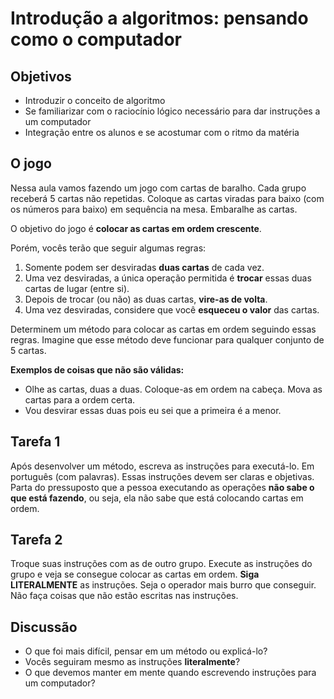 # Introdução a algoritmos: pensando como o computador

## Objetivos

* Introduzir o conceito de algoritmo
* Se familiarizar com o raciocínio lógico necessário para dar instruções a um
  computador
* Integração entre os alunos e se acostumar com o ritmo da matéria

## O jogo

Nessa aula vamos fazendo um jogo com cartas de baralho. Cada grupo receberá 5
cartas não repetidas. Coloque as cartas viradas para baixo (com os números para
baixo) em sequência na mesa. Embaralhe as cartas.

O objetivo do jogo é **colocar as cartas em ordem crescente**.

Porém, vocês terão que seguir algumas regras:

1. Somente podem ser desviradas **duas cartas** de cada vez.
2. Uma vez desviradas, a única operação permitida é **trocar** essas duas
   cartas de lugar (entre si).
3. Depois de trocar (ou não) as duas cartas, **vire-as de volta**.
4. Uma vez desviradas, considere que você **esqueceu o valor** das cartas.

Determinem um método para colocar as cartas em ordem seguindo essas regras.
Imagine que esse método deve funcionar para qualquer conjunto de 5 cartas.

**Exemplos de coisas que não são válidas:**

* Olhe as cartas, duas a duas. Coloque-as em ordem na cabeça. Mova as cartas
  para a ordem certa.
* Vou desvirar essas duas pois eu sei que a primeira é a menor.

## Tarefa 1

Após desenvolver um método, escreva as instruções para executá-lo. Em português
(com palavras).
Essas instruções devem ser claras e objetivas.
Parta do pressuposto que a pessoa executando as operações **não sabe o que está
fazendo**, ou seja, ela não sabe que está colocando cartas em ordem.

## Tarefa 2

Troque suas instruções com as de outro grupo.
Execute as instruções do grupo e veja se consegue colocar as cartas em ordem.
**Siga LITERALMENTE** as instruções.
Seja o operador mais burro que conseguir.
Não faça coisas que não estão escritas nas instruções.

## Discussão

* O que foi mais difícil, pensar em um método ou explicá-lo?
* Vocês seguiram mesmo as instruções **literalmente**?
* O que devemos manter em mente quando escrevendo instruções para um
  computador?
